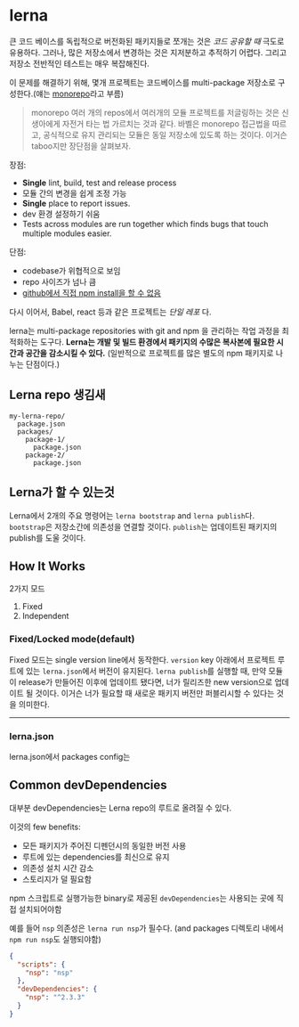 # lerna

큰 코드 베이스를 독립적으로 버전화된 패키지들로 쪼개는 것은 _코드 공유할 때_ 극도로 유용하다.
그러나, 많은 저장소에서 변경하는 것은 지저분하고 추적하기 어렵다. 그리고 저장소 전반적인 테스트는 매우 복잡해진다.

이 문제를 해결하기 위해, 몇개 프로젝트는 코드베이스를 multi-package 저장소로 구성한다.(얘는 [monorepo](https://github.com/babel/babel/blob/master/doc/design/monorepo.md)라고 부름)

> monorepo
> 여러 개의 repos에서 여러개의 모듈 프로젝트를 저글링하는 것은 신생아에게 자전거 타는 법 가르치는 것과 같다.
> 바벨은 monorepo 접근법을 따르고, 공식적으로 유지 관리되는 모듈은 동일 저장소에 있도록 하는 것이다.
> 이거슨 taboo지만 장단점을 살펴보자.

장점:

- __Single__ lint, build, test and release process
- 모듈 간의 변경을 쉽게 조정 가능
- __Single__ place to report issues.
- dev 환경 설정하기 쉬움
- Tests across modules are run together which finds bugs that touch multiple modules easier.

단점:

- codebase가 위협적으로 보임
- repo 사이즈가 넘나 큼
- [github에서 직접 npm install을 할 수 없음](https://github.com/npm/npm/issues/2974)

다시 이어서, Babel, react 등과 같은 프로젝트는 _단일 레포_ 다.

lerna는 multi-package repositories with git and npm 을 관리하는 작업 과정을 최적화하는 도구다.
__Lerna는 개발 및 빌드 환경에서 패키지의 수많은 복사본에 필요한 시간과 공간을 감소시킬 수 있다.__
(일반적으로 프로젝트를 많은 별도의 npm 패키지로 나누는 단점이다.)

## Lerna repo 생김새

```
my-lerna-repo/
  package.json
  packages/
    package-1/
      package.json
    package-2/
      package.json
```

## Lerna가 할 수 있는것

Lerna에서 2개의 주요 명령어는 `lerna bootstrap` and `lerna publish`다.
`bootstrap`은 저장소간에 의존성을 연결할 것이다. `publish`는 업데이트된 패키지의 publish를 도울 것이다.


## How It Works

2가지 모드

1. Fixed
2. Independent

### Fixed/Locked mode(default)

Fixed 모드는 single version line에서 동작한다. `version` key 아래에서 프로젝트 루트에 있는 `lerna.json`에서 버전이 유지된다. `lerna publish`를 실행할 때, 만약 모듈이 release가 만들어진 이후에 업데이트 됐다면, 너가 릴리즈한 new version으로 업데이트 될 것이다. 이거슨 너가 필요할 때 새로운 패키지 버전만 퍼블리시할 수 있다는 것을 의미한다.

---


### lerna.json

lerna.json에서 packages config는

## Common devDependencies

대부분 devDependencies는 Lerna repo의 루트로 올려질 수 있다.

이것의 few benefits:

- 모든 패키지가 주어진 디펜던시의 동일한 버전 사용
- 루트에 있는 dependencies를 최신으로 유지
- 의존성 설치 시간 감소
- 스토리지가 덜 필요함

npm 스크립트로 실행가능한 binary로 제공된 `devDependencies`는 사용되는 곳에 직접 설치되어야함

예를 들어 `nsp` 의존성은 `lerna run nsp`가 필수다. (and packages 디렉토리 내에서 `npm run nsp`도 실행되야함)

```json
{
  "scripts": {
    "nsp": "nsp"
  },
  "devDependencies": {
    "nsp": "^2.3.3"
  }
}
```